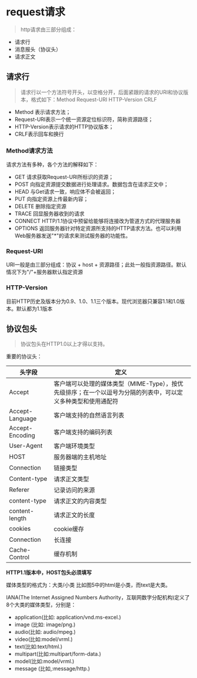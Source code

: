 # request请求

> http请求由三部分组成：
+ 请求行
+ 消息报头（协议头）
+ 请求正文


## 请求行

> 请求行以一个方法符号开头，以空格分开，后面紧跟的请求的URI和协议版本，格式如下：Method Request-URI HTTP-Version CRLF
+ Method 表示请求方法；
+ Request-URI表示一个统一资源定位标识符，简称资源路径；
+ HTTP-Version表示请求的HTTP协议版本；
+ CRLF表示回车和换行


### Method请求方法

请求方法有多种，各个方法的解释如下：

+ GET   请求获取Request-URI所标识的资源；
+ POST  向指定资源提交数据进行处理请求。数据包含在请求正文中；
+ HEAD 与Get请求一致，响应体不会被返回；
+ PUT  向指定资源上传最新内容；
+ DELETE 删除指定资源
+ TRACE   回显服务器收到的请求
+ CONNECT HTTP/1.1协议中预留给能够将连接改为管道方式的代理服务器
+ OPTIONS  返回服务器针对特定资源所支持的HTTP请求方法。也可以利用Web服务器发送"*"的请求来测试服务器的功能性。

### Request-URI

URI一般是由三部分组成：协议 + host + 资源路径；此处一般指资源路径。默认情况下为"/"+服务器默认指定资源

### HTTP-Version

目前HTTP历史及版本分为0.9、1.0、1.1三个版本。现代浏览器只兼容1.1和1.0版本。默认都为1.1版本


## 协议包头

> 协议包头在HTTP1.0以上才得以支持。

重要的协议头：

|头字段              |定义                                                         |
|------------------ |----------------------------------------------|
|Accept              |客户端可以处理的媒体类型（MIME-Type），按优先级排序；在一个以逗号为分隔的列表中，可以定义多种类型和使用通配符|
|Accept-Language|客户端支持的自然语言列表|
|Accept-Encoding  |客户端支持的编码列表        |
|User-Agent           | 客户端环境类型                       |
|HOST                    |服务器端的主机地址                 |
|Connection           |链接类型                                     |
|Content-type         |请求正文类型                             |
|Referer                   |记录访问的来源                           |
|content-type          |请求正文的内容类型                   |
|content-length       |请求正文的长度                           |
|cookies                   |cookie缓存                                   |
|Connection             |长连接                                          |
|Cache-Control        |缓存机制                                      |


**HTTP1.1版本中，HOST包头必须填写**

媒体类型的格式为：大类/小类 比如图5中的html是小类，而text是大类。

IANA(The Internet Assigned Numbers Authority，互联网数字分配机构)定义了8个大类的媒体类型，分别是：

+ application(比如: application/vnd.ms-excel.)
+ image (比如: image/png.)
+ audio(比如: audio/mpeg.)
+ video(比如:model/vrml.)
+ text(比如:text/html.)
+ multipart(比如:multipart/form-data.)
+ model(比如:model/vrml.)
+ message (比如,:message/http.)






